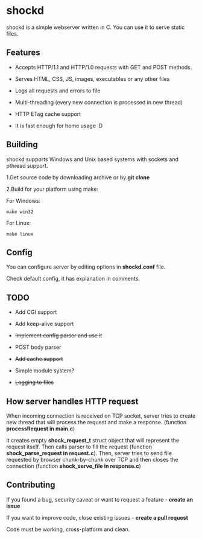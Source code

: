 # shockd

shockd is a simple webserver written in C. You can use it to serve static files.

Features
--------

* Accepts HTTP/1.1 and HTTP/1.0 requests with GET and POST methods.

* Serves HTML, CSS, JS, images, executables or any other files

* Logs all requests and errors to file

* Multi-threading (every new connection is processed in new thread)

* HTTP ETag cache support

* It is fast enough for home usage :D

Building
--------
shockd supports Windows and Unix based systems with sockets and pthread support.

1.Get source code by downloading archive or by **git clone**

2.Build for your platform using make:

For Windows:
```
make win32
```

For Linux: 
```
make linux
```

Config
-----

You can configure server by editing options in **shockd.conf** file.

Check default config, it has explanation in comments.

TODO
----

* Add CGI support

* Add keep-alive support

* ~~Implement config parser and use it~~

* POST body parser

* ~~Add cache support~~

* Simple module system?

* ~~Logging to files~~

How server handles HTTP request
-------------------------------

When incoming connection is received on TCP socket, server tries to create new thread that will process the request and make a response. (function **processRequest in main.c**)

It creates empty **shock_request_t** struct object that will represent the request itself. Then calls parser to fill the request (function **shock_parse_request in request.c**). Then, server tries to send file requested by browser chunk-by-chunk over TCP and then closes the connection
(function **shock_serve_file in response.c**)

Contributing
------------
If you found a bug, security caveat or want to request a feature - **create an issue**

If you want to improve code, close existing issues - **create a pull request**

Code must be working, cross-platform and clean.